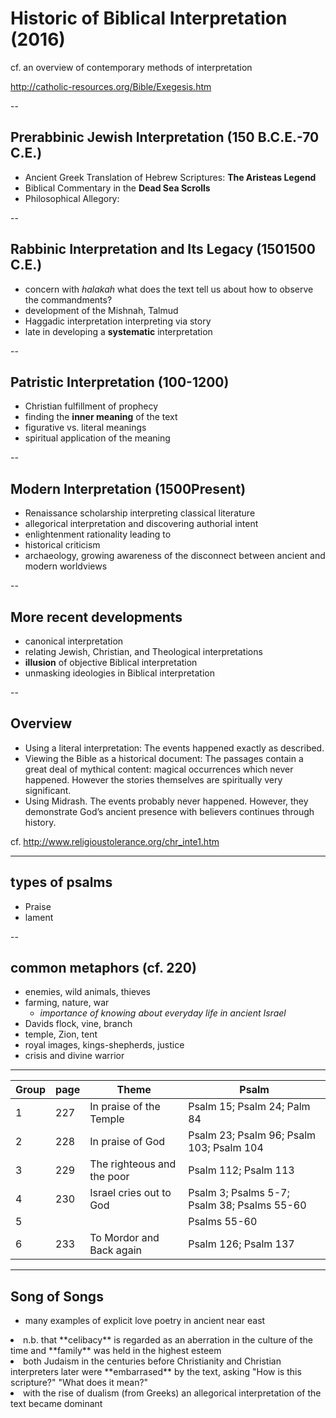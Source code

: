 # Historic of Biblical Interpretation (2016)

cf. an overview of contemporary methods of interpretation

http://catholic-resources.org/Bible/Exegesis.htm

--

## Prerabbinic Jewish Interpretation (150 B.C.E.-70 C.E.)
- Ancient Greek Translation of Hebrew Scriptures: **The Aristeas Legend**
- Biblical Commentary in the **Dead Sea Scrolls**
- Philosophical Allegory: 


--

## Rabbinic Interpretation and Its Legacy (1501500 C.E.)
- concern with *halakah*  what does the text tell us about how to observe the commandments?
- development of the Mishnah, Talmud
- Haggadic interpretation  interpreting via story
- late in developing a **systematic** interpretation

--


## Patristic Interpretation (100-1200)
- Christian fulfillment of prophecy
- finding the **inner meaning** of the text
- figurative vs. literal meanings
- spiritual application of the meaning

--

## Modern Interpretation (1500Present)
- Renaissance scholarship  interpreting classical literature
- allegorical interpretation and discovering authorial intent
- enlightenment rationality leading to 
- historical criticism
- archaeology, growing awareness of the disconnect between ancient and modern worldviews

--

## More recent developments
- canonical interpretation
- relating Jewish, Christian, and Theological interpretations
- **illusion** of objective Biblical interpretation
- unmasking ideologies in Biblical interpretation

--

## Overview


-  Using a literal interpretation: The events happened exactly as described.
-  Viewing the Bible as a historical document: The passages contain a great deal of mythical content:  magical occurrences which never happened. However the stories themselves are spiritually very significant.
-  Using Midrash. The events probably never happened. However, they demonstrate God&rsquo;s ancient presence with believers continues through history.

cf.  <http://www.religioustolerance.org/chr_inte1.htm>



---

## types of psalms

- Praise
- lament

--

## common metaphors (cf. 220)

- enemies, wild animals, thieves
- farming, nature, war
  - *importance of knowing about everyday life in ancient Israel*
- Davids flock, vine, branch
- temple, Zion, tent
- royal images, kings-shepherds, justice
- crisis and divine warrior

 
---

| Group | page | Theme       | Psalm              |
|------|-----|----------------------------|--------------------------------------------|
| 1 | 227 | In praise of the Temple  | Psalm 15; Psalm 24; Palm 84       |
|  2  | 228 | In praise of God     | Psalm 23; Psalm 96; Psalm 103; Psalm 104  |
|  3  | 229 | The righteous and the poor | Psalm 112; Psalm 113        |
|  4  | 230 | Israel cries out to God  | Psalm 3; Psalms 5-7; Psalm 38; Psalms 55-60 |
|   5 |      |                         | Psalms 55-60  |
|  6  | 233 | To Mordor and Back again | Psalm 126; Psalm 137        |


---

## Song of Songs

- many examples of explicit love poetry in ancient near east
<li class="fragment"> n.b. that **celibacy** is regarded as an aberration in the culture of the time and **family** was held in the highest esteem </li>
<li class="fragment"> both Judaism in the centuries before Christianity and Christian interpreters later were **embarrased** by the text, asking "How is this scripture?" "What does it mean?" </li>
<li class="fragment"> with the rise of dualism (from Greeks) an allegorical interpretation of the text became dominant </li>

